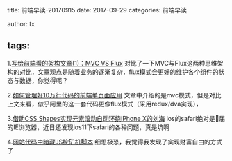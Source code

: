 title: 前端早读-20170915
date: 2017-09-29
categories: 前端早读

author: tx

tags:
---

1.[写给前端看的架构文章(1)：MVC VS Flux](https://zhuanlan.zhihu.com/p/21324696)
对比了一下MVC与Flux这两种思维架构的对比，文章观点是随着业务的逐渐复杂，flux模式会更好的维护各个组件的状态与数据，你觉得呢？

2.[如何管理好10万行代码的前端单页面应用](https://juejin.im/post/59cb0d0b5188257e876a2d27) 
文章中介绍的是mvc模式，但是对比上文来看，似乎阿里的这一套代码更像flux模式（采用redux/dva实现），

3.[借助CSS Shapes实现元素滚动自动环绕iPhone X的刘海](http://www.zhangxinxu.com/wordpress/2017/09/css-shapes-outside-iphone-x-head/)
ios的safari绝对是📱届的IE浏览器，近日还发现ios11下safari的各种问题，真是坑啊

4.[网站代码中暗藏JS挖矿机脚本](http://www.freebuf.com/articles/web/149107.html)
细思极恐，我觉得我发现了实现财富自由的方式了

